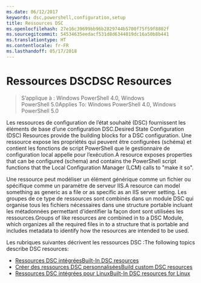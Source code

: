 ```yaml
---
ms.date: 06/12/2017
keywords: dsc,powershell,configuration,setup
title: Ressources DSC
ms.openlocfilehash: 27e16c39699bb96b2829744b5700f75f59f8802f
ms.sourcegitcommit: 54534635eedacf531d8d6344019dc16a50b8b441
ms.translationtype: HT
ms.contentlocale: fr-FR
ms.lasthandoff: 05/17/2018
---
```

# <a name="dsc-resources"></a><span data-ttu-id="aba99-103">Ressources DSC</span><span class="sxs-lookup"><span data-stu-id="aba99-103">DSC Resources</span></span>

><span data-ttu-id="aba99-104">S’applique à : Windows PowerShell 4.0, Windows PowerShell 5.0</span><span class="sxs-lookup"><span data-stu-id="aba99-104">Applies To: Windows PowerShell 4.0, Windows PowerShell 5.0</span></span>

<span data-ttu-id="aba99-105">Les ressources de configuration de l’état souhaité (DSC) fournissent les éléments de base d’une configuration DSC.</span><span class="sxs-lookup"><span data-stu-id="aba99-105">Desired State Configuration (DSC) Resources provide the building blocks for a DSC configuration.</span></span> <span data-ttu-id="aba99-106">Une ressource expose les propriétés qui peuvent être configurées (schéma) et contient les fonctions de script PowerShell que le gestionnaire de configuration local appelle pour l’exécution.</span><span class="sxs-lookup"><span data-stu-id="aba99-106">A resource exposes properties that can be configured (schema) and contains the PowerShell script functions that the Local Configuration Manager (LCM) calls to "make it so".</span></span>

<span data-ttu-id="aba99-107">Une ressource peut modéliser un élément générique comme un fichier ou spécifique comme un paramètre de serveur IIS.</span><span class="sxs-lookup"><span data-stu-id="aba99-107">A resource can model something as generic as a file or as specific as an IIS server setting.</span></span>  <span data-ttu-id="aba99-108">Les groupes de ce type de ressources sont combinés dans un module DSC qui organise tous les fichiers nécessaires dans une structure portable incluant les métadonnées permettant d’identifier la façon dont sont utilisées les ressources.</span><span class="sxs-lookup"><span data-stu-id="aba99-108">Groups of like resources are combined in to a DSC Module, which organizes all the required files in to a structure that is portable and includes metadata to identify how the resources are intended to be used.</span></span>

<span data-ttu-id="aba99-109">Les rubriques suivantes décrivent les ressources DSC :</span><span class="sxs-lookup"><span data-stu-id="aba99-109">The following topics describe DSC resources:</span></span>

- [<span data-ttu-id="aba99-110">Ressources DSC intégrées</span><span class="sxs-lookup"><span data-stu-id="aba99-110">Built-In DSC resources</span></span>](builtInResource.md)
- [<span data-ttu-id="aba99-111">Créer des ressources DSC personnalisées</span><span class="sxs-lookup"><span data-stu-id="aba99-111">Build custom DSC resources</span></span>](authoringResource.md)
- [<span data-ttu-id="aba99-112">Ressources DSC intégrées pour Linux</span><span class="sxs-lookup"><span data-stu-id="aba99-112">Built-In DSC resources for Linux</span></span>](lnxBuiltInResources.md)